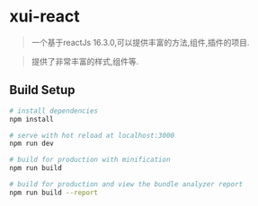# xui-react

> 一个基于reactJs 16.3.0,可以提供丰富的方法,组件,插件的项目.

> 提供了非常丰富的样式,组件等.

## Build Setup

``` bash
# install dependencies
npm install

# serve with hot reload at localhost:3000
npm run dev

# build for production with minification
npm run build

# build for production and view the bundle analyzer report
npm run build --report
```